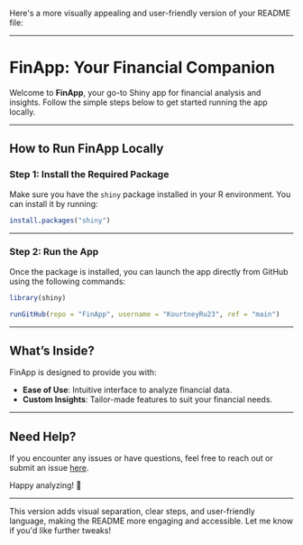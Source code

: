 Here's a more visually appealing and user-friendly version of your README file:

---

# **FinApp: Your Financial Companion**

Welcome to **FinApp**, your go-to Shiny app for financial analysis and insights. Follow the simple steps below to get started running the app locally.

---

## **How to Run FinApp Locally**

### **Step 1: Install the Required Package**
Make sure you have the `shiny` package installed in your R environment. You can install it by running:

```R
install.packages("shiny")
```

---

### **Step 2: Run the App**
Once the package is installed, you can launch the app directly from GitHub using the following commands:

```R
library(shiny)

runGitHub(repo = "FinApp", username = "KourtneyRu23", ref = "main")
```

---

## **What’s Inside?**
FinApp is designed to provide you with:
- **Ease of Use**: Intuitive interface to analyze financial data.
- **Custom Insights**: Tailor-made features to suit your financial needs.

---

## **Need Help?**
If you encounter any issues or have questions, feel free to reach out or submit an issue [here](https://github.com/KourtneyRu23/FinApp/issues).

Happy analyzing! 🎉

---

This version adds visual separation, clear steps, and user-friendly language, making the README more engaging and accessible. Let me know if you'd like further tweaks!
